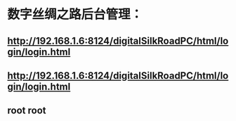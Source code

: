 # 数字丝绸之路后台管理：
## http://192.168.1.6:8124/digitalSilkRoadPC/html/login/login.html
## http://192.168.1.6:8124/digitalSilkRoadPC/html/login/login.html
## root	root
